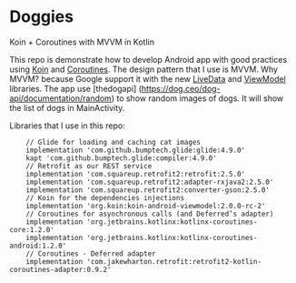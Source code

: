 # Doggies
Koin + Coroutines with MVVM in Kotlin

This repo is demonstrate how to develop Android app with good practices using [Koin](https://github.com/InsertKoinIO/koin) and [Coroutines](https://github.com/Kotlin/kotlinx.coroutines). The design pattern that I use is MVVM. Why MVVM? because Google support it with the new [LiveData](https://developer.android.com/topic/libraries/architecture/livedata) and [ViewModel](https://developer.android.com/topic/libraries/architecture/viewmodel) libraries. The app use [thedogapi] (https://dog.ceo/dog-api/documentation/random) to show random images of dogs. It will show the list of dogs in MainActivity.

Libraries that I use in this repo:

        // Glide for loading and caching cat images
        implementation 'com.github.bumptech.glide:glide:4.9.0'
        kapt 'com.github.bumptech.glide:compiler:4.9.0'
        // Retrofit as our REST service
        implementation 'com.squareup.retrofit2:retrofit:2.5.0'
        implementation 'com.squareup.retrofit2:adapter-rxjava2:2.5.0'
        implementation 'com.squareup.retrofit2:converter-gson:2.5.0'
        // Koin for the dependencies injections
        implementation 'org.koin:koin-android-viewmodel:2.0.0-rc-2'
        // Coroutines for asynchronous calls (and Deferred’s adapter)
        implementation 'org.jetbrains.kotlinx:kotlinx-coroutines-core:1.2.0'
        implementation 'org.jetbrains.kotlinx:kotlinx-coroutines-android:1.2.0'
        // Coroutines - Deferred adapter
        implementation 'com.jakewharton.retrofit:retrofit2-kotlin-coroutines-adapter:0.9.2'


